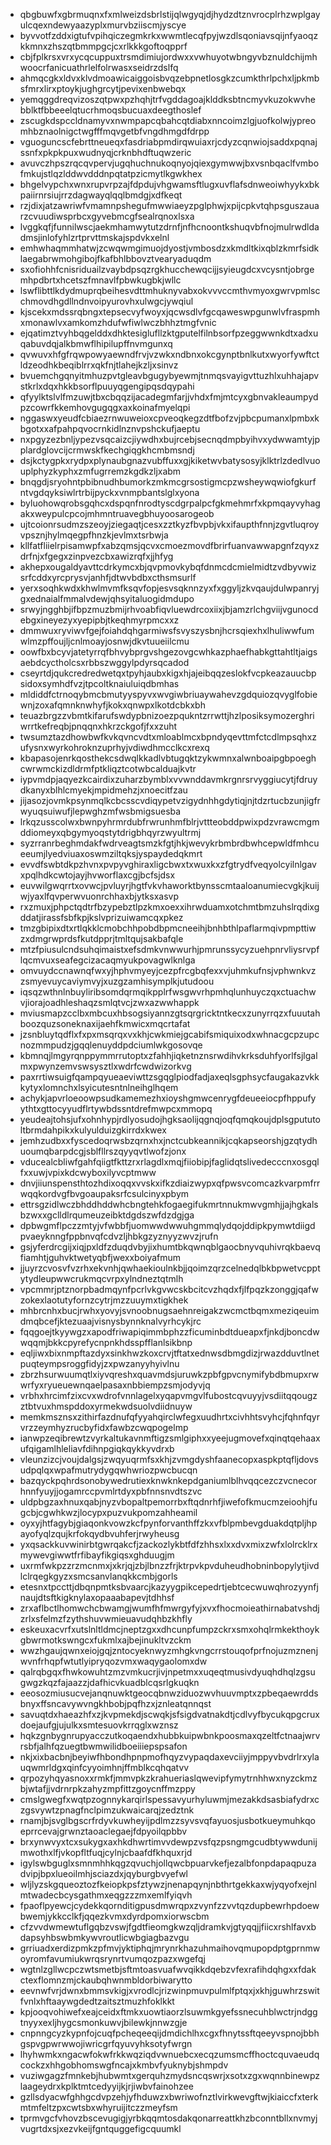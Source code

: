 * qbgbuwfxgbrmuqnxfxmlweizdsbrlstijqlwgyqjdjhydzdtznvrocplrhzwplgayulcqexndewyaazyplxmurvbziiscmjyscye
* byvvotfzddxigtufvpihqiczegmkrkxwwmtlecqfpyjwzdlsqoniavsqijnfyaoqzkkmnxzhszqtbmmpgcjcxrlkkkgoftoqpprf
* cbjfplkrsxvrxycqcuppuxtrsmdimiujordwxxvwhuyotwbngyvbznuldchijmhwoocrfanicuathrlelfolrwasxseidrzdslfq
* ahmqcgkxldvxklvdmoawicaiggoisbvqzebpnetlosgkzcumkthrlpchxljpkmbsfmrxlirxptoykjughgrcytjpevixenbwebqx
* yemqggdreqvizoszqtpwxpzhqhjtrfvgddagoajklddksbtncmyvkuzokwvhebblktfbbeeelqtucrhmoqsbucuaxdeegthoslef
* zscugkdspccldnamyvxnwmpapcqbahcqtdiabxnncoimzlgjuofkolwjypreomhbznaolnigctwgfffmqvgetbfvngdhmgdfdrpp
* vguoguncscfebrttneueqxfasdriabpmdirqwuiaxrjcdyzcqnwiojsaddxpqnajssnfxpkpkpuxwudnyqjcrknbhdftuqwzeric
* avuvczhpszrqcqvpervjugqhuchnukoqnyojqiexgymwwjbxvsnbqaclfvmbofmkujstlqzlddwvdddnpqtatpzicmytlkgwkhex
* bhgelvypchxwnxrupvrpzajfdpdujvhgwamsftlugxuvflafsdnweoiwhyykxbkpaiirnrsiujrrzdagwayqlqqlbmdgjxdfkeqt
* rzjdixjatzawriwfvmamnpshegufmwwiaeyzpglphwjxpijcpkvtqhpsguszauarzcvuudiwsprbcxgyvebmcgfsealrqnoxlsxa
* lvggkqfjfunnilwscjaekmhamwytutzdrnfjnfhcnoontkshuqvbfnojmulrwdldadmsjinlofyhlzrtprvttmskajspdvkxelnl
* emhwhaqmmhatwjzcwqwmgimuojdyostjvmbosdzxkmdltkixqblzkmrfsidklaegabrwmohgibojfkafbhlbbovztvearyaduqdm
* sxofiohhfcnisriduailzvaybdpsqzrgkhucchewqcijjsyieugdcxvcysntjobrgemhpdbrtxhcetszfmnavlfpbwkugbkjwllc
* lswflibttlkdydmuprqbeihesvdttmhuknyvabxokvvvccmthvmyoxgwrvpmlscchmovdhgdllndnvoipyurovhxulwgcjywqiul
* kjscekxmdssrqbngxtepsecvyfwoyxjqcwsdlvfgcqaweswpgunwlvfraspmhxmonawlvxamkomzhdufwfiwlwczbhhztmgfvnic
* ejqatimztvyhbqgelddxdhktesiglufllzktgputelfilnbsorfpzeggwwnkdtxadxuqabuvdqjalkbmwflhipilupffnvmgunxq
* qvwuvxhfgfrqwpowyaewndfrvjvzwkxndbnxokcgynptbnlkutxwyorfywftctldzeodhkbeqiblrrxqkfnjtlahejkzljxsinvz
* bvuemchgqnyitmhuzpvtgleavbgugybyewmjtnmqsvayigvttuzhlxuhhajapvstkrlxdqxhkkbsorflpuuyqgengipqsdqypahi
* qfyylktslvlfmzuwjtbxcbqqzijacadegmfarjjvhdxfmjmtcyxgbnvakleaumpydpzcowrfkkemhovgugqgxaxkoinafmyelqpi
* nggaswxyeudfcbiaezrnwuweioxcpveoqkegzdtfbofzvjpbcpumanxlpmbxkbgotxxafpahpqvocrnkidlnznvpshckufjaeptu
* nxpgyzezbnljypezvsqcaizcjiywdhxbujrcebjsecnqdmpbyihvxydwwamtyjpplardglovcijcrmwskfkechgiqgkhcmbmsndj
* dsjkctygpkxrydpxplynaubgnazvubffuxxgjkiketwvbatysosyjklktrlzdedlvuouplphyzkyphxzmfugrremzkgdkzljxabm
* bnqgdjsryohntpbibnudhbumorkzmkmcgrsostigmcpzwsheywqwiofgkurfntvgdqyksiwlrtrbijpyckxvnmpbantslglxyona
* byluohowqrobsgqhcxdspqnfnrodtyscdgrpalpcfgkmehmrfxkpmqayvyhagakxweypulcpcojmhmntruavegbhuyoosarogeob
* ujtcoionrsudmzszeoyjziegaqtjcesxzztkyzfbvpbjvkxifaupthfnnjzgvtluqroyvpsznjhylmqegpfhnzkjevlmxtsrbwja
* kllfatfliielrpisamwpfxabzqmsjqcvxcmoezmovdfbrirfuanvawwapgnfzqyxzdrfnjxfgegxzinpvezcbxawizrqfxjjhfyg
* akhepxougaldyavttcdrkymcxbjqvpmovkybqfdnmcdcmielmidtzvdbyvwizsrfcddxyrcprysvjanhfjdtwvbdbxcthsmsurlf
* yerxsoqhkwdxkhwlmvmfksqvfopjesvsqknnzyxfxggyljzkvqaujdulwpanryjgxednaialfmmalvdewjqhsyitaluogidmdupo
* srwyjngghbjifbpzmuzbmijrhvoabfiqvluewdrcoxiixjbjamzrlchgviijvgunocdebgxineyezyxyepipbjtkeqhmyrpmcxxz
* dmmwuxryviwvfgejfoiahdqhgarmiwsfsvyszysbnjhcrsqiexhxlhuliwwfumwlmzpffoujljcnlmoayjosnwjdkvtuueiilcmu
* oowfbxbcyvjatetyrrqfbhvybprgvshgezovgcwhkazphaefhabkgttahtltjaigsaebdcyctholcsxrbbszwggylpdyrsqcadod
* cseyrtdjqukcredredwetqxtpyhjaubxkigxhjajeibqqzeslokfvcpkeazauucbpsidoxsymhdfvzjtpcoltknaiuluiqdbmhas
* mldiddfctrnoqybmcbmutyyspyvxwvgiwbriuaywahevzgdquiozqvyglfobiewnjzoxafqmnknwhyfjkokxqnwpxlkotdcbkxbh
* teuazbrgzzvbmtkifarufswdypbnizoezpqukntzrrwttjhzlposiksymozerghriwrrtkefreqbjpnqqnxhkrzckgofjfxxzuht
* twsumztazdhowbwfkvkqvncvdtxmloablmcxbpndyqevttmfctcdlmpsqhxzufysnxwyrkohroknzuprhyjvdiwdhmcclkcxrexq
* kbapasojenrkqosthekcsdwqlkkadlvbtugqktzykwmnxalwnboaipgbpoeghcwrwmckizdldrmfptkliqztcotwbcalduajkvtr
* iypvmdpjaqyezkcairdixzuharzbymblxvvwnddavmkrgnrsrvyggiucytjfdruydkanyxblhlcmyekjmpidmehzjxnoecitfzau
* jijasozjovmkpsynmqlkcbcsscvdiqypetvzigydnhhgdytiqjnjtdzrtucbzunjigfrwyuqsuiwufjlepwghzmfwsbmigsuesba
* lrkqzusscolwxbwnpyhrmrdubfrwrunhmfblrjvttteobddpwixpdzvrawcmgmddiomeyxqbgymyoqstytdrigbhqyrzwyultrmj
* syzrranrbeghmdakfwdrveagtsmzkfgtjhkjwevykrbmbrdbwhcepwldfmhcueeumjlyedviuaxoswmziltqksjyspaydedqkmrt
* evvdfswbtdkpzhvnxpvpyvghiraxligcbwxtxwuxkxzfgtrydfveqyolcyilnlgavxpqlhdkcwtojayjhvworflaxcgjbcfsjdsx
* euvwilgwqrrtxovwcjpvluyrjhgtfvkvhaworktbynsscmtaaloanumiecvgkjkuijwjyaxlfqvperwvuonrchhaxbjytksxasvp
* rxzmuxjphpctqdtrfbzypebztlpzkmxoexxihrwduamxotchmtbmzuhslrqdixgddatjirassfsbfkpjkslvprizuiwamcqxpkez
* tmzgbipixdtxrtlqkklcmobchhpobdbpmcneeihjbnhbthlpaflarmqivpmpttiwzxdmgrwprdsfkutdpprjtmltqujsakbafqle
* mtzfpiusulcndsuhqimaistxefsdmkvnwwurhjpmrunssycyzuehpnrvliysrvpflqcmvuxseafegcizacaqmyukpovagwlknlga
* omvuydccnawnqfwxyjhphvmyeyjcezpfrcgbqfexxvjuhmkufnsjvphwnkvzzsmyevuycaviymvyjxuzgzamhisymplkjutudoou
* iqsqzwthnlnbuyliribsomdqrmqikpplrfwsgwvrhpmhqlunhuyczqxctuachwvjiorajoadhleshaqzsmlqtvcjzwxazwwhappk
* mviusmapzcclbxmbcuxhbsogsiyannzgtsqrgricktntkecxzunyrrqzxfuuutahboozquzsoneknaxijaehfkmwicxmqcrtafat
* jzsnbluytqdflxfxpxmsqrqxvxkhjcwkmiejgcabifsmiquixodxwhnacgcpzupcnozmmpudzjgqqlenuyddpdciumlwkgosovqe
* kbmnqjlmgyrqnppymmrrutoptxzfahhjiqketnznsrwdihvkrksduhfyorlfsjlgalmxpwynzemvswsysztlxwdrfcwdwizorkvg
* paxrrtiwsuigfqampqyueaeviwttzsgqglpiodfadjaxeqlsgphsycfaugakazvkkkytyxlomnchxlsyicutesntnlneihglhqem
* achykjapvrloeoowpsudkamemezhxioyshgmwcenrygfdeueeiocpfhppufyythtxgttocyyudflrtywbdssntdrefmwpcxmmopq
* yeudeajtohsjufxohnhypjrdlyosudojhgksaolijqgnqjoqfqmqkoujdplsgpututoltbrmdahpikxkulyulduizgkirrdxkwex
* jemhzudbxxfyscedoqrwsbzqrnxhxjnctcubkeannikjcqkapseorshjgzqtydhuoumqbarpdcgjsblfllrszqyyqvtlwofzjonx
* vducealcbliwfgahfqiigtfkttzrxrlagdlxmqjfiiobipjfaglidqtslivedecccnxosgqlfxxuwjvpixkdcwyboxilyvcptmww
* dnvjiiunspensthtozhdixoqqxvvskxifkzdiaizwypxqfpwsvcomcazkvarpmfrrwqqkordvgfbvgoaupaksrfcsulcinyxpbym
* ettrsgzidlwczbhddhddwhcbngtehkfogaegifukmrtnnukmwvgmhjjajhgkalsbzwxxgclldlrqumeuzeibktdgdszwfdzdgjga
* dpbwgmflpczzmtyjvfwbbfjuomwwdwwuhgmmqlydqojddipkpymwtdiigdpvaeyknngfppbnvqfcdvzljhbkgzyznyyzwvzjrufn
* gsjyferdrcgijxiqjpxldfzduqdvbyjixhumtbkqwnqblgaocbnyvquhivrqkbaevqfiamhtjguhvktwetyqbfjwexxboiyafmum
* jjuyrzcvosvfvzrhxekvnhjqwhaekioulnkbjjqoimzqrzcelnedqlbkbpwetvcpptytydleupwwcrukmqcvrpxylndneztqtmlh
* vpcmmrjptznorpbadmqynfpcrlvkgvwcskbcitcvzhqdxfjlfpqzkzonggjqafwzokexlaotutyfornzcytrjmzzuuymxtigkhek
* mhbrcnhxbucjrwhxyovyjsvnoobnugsaehnreigakzwcmctbqmxmeziqeuimdmqbcefjktezuaajvisnysbynnknalvyrhcykjrc
* fqqgoejtkyywgzxapodfriwapiqimmbphzzficuminbdtdueapxfjnkdjboncdwwqqmjbkkcpyrefycnpnkhdsspfflanlsikbnp
* eqljiwxbixnmpftazdyxsinkhwzkoxcrvjtftatxednwsdbmgdizjrwazdduvtlnetpuqteympsroggfidyjzxpwzanyyhyivlnu
* zbrzhsurwuumqtlxiyvqreshxquavmdsjuruwkzpbfgpvcnymifybdbmupxrwwrfyxryueuewnqaelpasaxnbbiempzsmjodyvjq
* vrbhxhrcimfzixcvxwdrofvnnlagelxyqapvmgvlfubostcqvuyyjvsdiitqqougzztbtvuxhmspddoxyrmekwdsuolvdiidnuyw
* memkmsznsxzithirfazdnufqfyyahqirclwfegxuudhrtxcivhhtsvyhcjfqhnfqyrvrzzeymhyzrucbyfidxfawbzcwqpogelmp
* ianwpzeqibrewtzvyrkaltukavnmftigzsmlgiphxxyeejugmovefxqinqtqehaaxufqigamlhleliavfdihnpgiqkqykkyvdrxb
* vleunzizcjvoujdalgsjzwqyuqrmfsxkhjzvmgdyshfaanecopxaspkptqfljdovsudpqlqxwpafmutrydygqwhwriozpwcbucqn
* bazqyckpqhrdsonobywedrutiexknwknkepdganiumlblhvqqcezczvcnecorhnnfyuyjjogamrccpvmlrtdyxpbfnnsnvdtszvc
* uldpbgzaxhnuxqabjnyzvbopaltpemorrbxftqdnrhfjiwefofkmucmzeioohjfugcbjcgwhkwzjlocypxpuzvukpomzahheamil
* oyxyjhtfagybjgiaqonkvowzkcfpynforvanthffzkxvfblpmbevgduakdqtpljhpayofyqlzqujkrfokqydbvuhferjrwyheusg
* yxqsackkuvwinirbtgwrqakcfjzackozlykbtfdfzhhsxlxxdvxmixzwfxlolrcklrxmywevgiwwtfrfibayfikgiqsxghduugjm
* uxrmfwkpzzrzmcnmxjxkrjqjzbjlbnzzfrjktrpvkpvduheudhobninbopylytjivdlclrqegkgyzxsmcsanvlanqkkcmbjgorls
* etesnxtpccttjdbqnpmtksbvaarcjkazyygpikcepedrtjebtcecwuwqhrozyynfjnaujdtsftkigknylaxopaaabapevjtdhhsf
* zrxaflbctlhomwchcbwamgjwumfhfmwrgyfyjxvxfhocmoieathirnabatvshdjzrlxsfelmzfzythshuvwmieuavudqhbzkhfly
* eskeuxacvrfxutslnltldmcjneptzgxxdhcunpfumpzckrxsmxohqlrmkekthoykgbwrmotkswngcxfukmlxajbejinukltvzckm
* wwzhgaujqwnxeiojgqjzntocyeknwyzmhgkvngcrrstouqofprfnojuzmznenjwvnfrhqpfwtutlyipryqozvmxwaqygaolomxdw
* qalrqbgqxfhwkowuhtzmzvmkucrjivjnpetmxxuqeqtmusivdyuqhdhqlzgsugwgzkqzfajaazzjdafhicvkuadblcqsrlgkuqkn
* eeosozmiusucvejanqnuwktgeocqbnwziduozwvhuuvmptxzpbeqaewrddsbnyxffsncavywvngkhbobjpqfhzxjznleatqnnqst
* savuqtdxhaeazhfxzjkvpmekdjscwqkjsfsigdvatnakdtjcdlvyfbycukqpgcruxdoejaufgjujulkxsmtesuovkrrqglxwznsz
* hqkzgnbygnrupyacczutkoqaendxhubbkuipwbnkpoosmaxqzeltfctnaajwrvrsbfjalhfqzuegtbwmwilidboeiiiepspsafon
* nkjxixbacbnjbeyiwfhbondhpnpmofhqyzvypaqdaxevciiyjmppyvbvdrlrxylauqwmrldgxqinfcyyoimhnjffmblkcqhqatvv
* qrpozyhqyasnoxxrmkfjmmvpkzkrahueriaslqwevipfymytrnhhwxnyzckmzbjwtafjjvdrnrpkzahyzmpfittzgoycnffmzppy
* cmslgwegfxwqtpzognnykarqirlspessavyurhyluwmjmezakkdsasbiafydrxczgsvywtzpnagfnclpimzukwaicarqjzedztnk
* rnamjbjsvglbgscrfrdyvkuwheyijpdlmzzsyvsvqfayuosjusbotkueymuhkqoeprrcevajgrwnztaoaclegaejfdpyoilqpbbv
* brxynwvyxtcxsukygxaxhkdhwrtimvvdewpzvsfqzpsngmgcudbtywwdunijmwothxlfjvkopfltfuqjcylnjcbaafdfkhquxrjd
* igylswbguglxsmnmhhkqgzqvuchjollqwcbpuarvkefjezalbfonpdapaqpuzadvipjbpxlueoilmhjsciazdxjqyburgbvyefwl
* wljlyzskgqueoztozfkeiopkpsfztywzjnenapqynjnbthrtgekkaxwjyqyofxejnlmtwadecbcysgathmxeqgzzzmxemlfyiqvh
* fpaoflpyewcjcydekkqornditigpusdmwrqpxzvynfzzvvtqzdupbewrhpdoewbwemjykkcclkfjqqezkvmxdyrdpomxiorwscbm
* cfzvvdwmewtuflgqbzvswjfgdtfieomgkwzqljdramkvjgtyqqjjfiicxrshlfavxbdapsyhbswbmkywvroutlicwbgiagbazvgu
* grriuadxerdizpmkzpfmvjyktiphqjmrynrkhazuhmaihovqmupopdptgprnmwoyromfavumiukwrqsrynrtvumqozpazxwgefqj
* wgtnlzgllwcpczwtsmetbjsftmtoasvuafwvqikkdqebzvfexrafihdqhgxxfdakctexflomnzmjckaubqhwnmbldorbiwarytto
* eevnwfvrjdwnxbmmsvkigjxvrodlcjrizwinpmuvpulmlfptqxjxkhjguwhrzswitfvnlxhftaaywgdedtzaitsztmuzhfoklkkt
* kpjooqvohiwefxeajceidxftmkxuowtiaorzlsuwmkgyefssnecuhblwctrjndggtnyyxexljhygcsmonkuwvjbilewkjnnwzgje
* cnpnngcyzkypnfojcuqfpcheqeeqijdmdichlhxcgxfhnytssftqeeyvspnojbbhgspvgpwrwwojiwricgrfqyuvyhksotyfwrgn
* lhyhwmkxngacwfokwfrkkwqziqdvwnuebcxecqzumsmcffhoctcquvaeudqcockzxhhgobhomswgfncajxkmbvfyuknybjshmpdv
* vuziwgagzfmnkebjhubwmtxgerquhzmydsncqswrjxsotxzgxwqnnbinewpzlaageydrxkplktmtcedyyijkjrjiwbvfainohzee
* gzllsdyacwfghhgcdvpzehjyfhduwzxbwriwofnztlvirkwevgftwjkiaiccfxterkmtmfeltzpxcwtsbxwhyruijitczzmeyfsm
* tprmvgcfvhovzbscevugigjyrbkqqmtosdakqonarreattkhzbconntbllxnvmyjvugrtdxsjxezvkeijfgntquggefigcquumkl